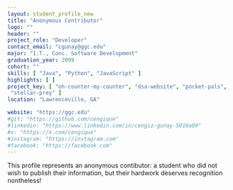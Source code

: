 ```yaml
---
layout: student_profile_new
title: "Anonymous Contributor"
logo: ""
header: ""
project_role: "Developer"
contact_email: "cgunay@ggc.edu"
major: "I.T., Conc. Software Development"
graduation_year: 2099
cohort: ""
skills: [ "Java", "Python", "JavaScript" ]
highlights: [ ]
project_key: [ "oh-counter-my-counter", "dsa-website", "pocket-pals",
 "stellar-prey" ]
location: "Lawrenceville, GA"

website: "https://ggc.edu"
#git: "https://github.com/cengique"
#linkedin: "https://www.linkedin.com/in/cengiz-gunay-5010a89"
#x: "https://x.com/cengique"
#instagram: "https://instagram.com"
#facebook: "https://facebook.com"
---
```


<!-- Include or delete -->
This profile represents an anonymous contibutor: a student who did not wish
to publish their information, but their hardwork deserves recognition nontheless!
<!-- End delete -->
